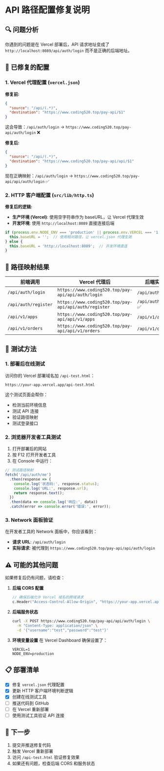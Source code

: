 # API 路径配置修复说明

## 🔍 问题分析

你遇到的问题是在 Vercel 部署后，API 请求地址变成了 `http://localhost:8089/api/auth/login` 而不是正确的后端地址。

## 🔧 已修复的配置

### 1. Vercel 代理配置 (`vercel.json`)

**修复前:**
```json
{
  "source": "/api/(.*)",
  "destination": "https://www.coding520.top/pay-api/$1"
}
```
这会导致：`/api/auth/login` → `https://www.coding520.top/pay-api/auth/login` ❌

**修复后:**
```json
{
  "source": "/api/(.*)",
  "destination": "https://www.coding520.top/pay-api/api/$1"
}
```
现在正确映射：`/api/auth/login` → `https://www.coding520.top/pay-api/api/auth/login` ✅

### 2. HTTP 客户端配置 (`src/lib/http.ts`)

**修复后的逻辑:**
- **生产环境 (Vercel)**: 使用空字符串作为 baseURL，让 Vercel 代理生效
- **开发环境**: 使用 `http://localhost:8089` 直接连接后端

```typescript
if (process.env.NODE_ENV === 'production' || process.env.VERCEL === '1') {
  this.baseURL = '';  // 使用相对路径，让 vercel.json 代理生效
} else {
  this.baseURL = 'http://localhost:8089';  // 开发环境直连
}
```

## 🚀 路径映射结果

| 前端调用 | Vercel 代理后 | 后端实际路径 |
|---------|--------------|-------------|
| `/api/auth/login` | `https://www.coding520.top/pay-api/api/auth/login` | `/api/auth/login` ✅ |
| `/api/auth/register` | `https://www.coding520.top/pay-api/api/auth/register` | `/api/auth/register` ✅ |
| `/api/v1/apps` | `https://www.coding520.top/pay-api/api/v1/apps` | `/api/v1/apps` ✅ |
| `/api/v1/orders` | `https://www.coding520.top/pay-api/api/v1/orders` | `/api/v1/orders` ✅ |

## 🧪 测试方法

### 1. 部署后在线测试

访问你的 Vercel 部署域名加 `/api-test.html`：
```
https://your-app.vercel.app/api-test.html
```

这个测试页面会帮你：
- 检测当前环境信息
- 测试 API 连接
- 验证路径映射
- 测试登录接口

### 2. 浏览器开发者工具测试

1. 打开部署后的网站
2. 按 F12 打开开发者工具
3. 在 Console 中运行：

```javascript
// 测试路径映射
fetch('/api/auth/me')
  .then(response => {
    console.log('状态码:', response.status);
    console.log('URL:', response.url);
    return response.text();
  })
  .then(data => console.log('响应:', data))
  .catch(error => console.error('错误:', error));
```

### 3. Network 面板验证

在开发者工具的 Network 面板中，你应该看到：
- **请求 URL**: `/api/auth/login`
- **实际请求**: 被代理到 `https://www.coding520.top/pay-api/api/auth/login`

## ⚠️ 可能的其他问题

如果修复后仍有问题，请检查：

1. **后端 CORS 配置**
   ```go
   // 确保后端允许 Vercel 域名的跨域请求
   c.Header("Access-Control-Allow-Origin", "https://your-app.vercel.app")
   ```

2. **后端服务状态**
   ```bash
   curl -X POST https://www.coding520.top/pay-api/api/auth/login \
     -H "Content-Type: application/json" \
     -d '{"username":"test","password":"test"}'
   ```

3. **环境变量设置**
   在 Vercel Dashboard 确保设置了：
   ```
   VERCEL=1
   NODE_ENV=production
   ```

## 📋 部署清单

- [x] 修复 `vercel.json` 代理配置
- [x] 更新 HTTP 客户端环境判断逻辑
- [x] 创建在线测试工具
- [ ] 推送代码到 GitHub
- [ ] 在 Vercel 重新部署
- [ ] 使用测试工具验证 API 连接

## 🎯 下一步

1. 提交并推送修复代码
2. 触发 Vercel 重新部署
3. 访问 `/api-test.html` 验证修复效果
4. 如果还有问题，检查后端 CORS 和服务状态
